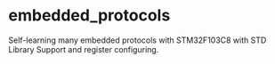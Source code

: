 # embedded_protocols
Self-learning many embedded protocols with STM32F103C8 with STD Library Support and register configuring.
